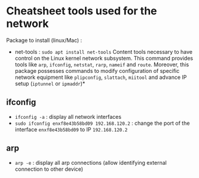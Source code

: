 # Cheatsheet tools used for the network

Package to install (linux/Mac) :
* net-tools : `sudo apt install net-tools`
  Content tools necessary to have control on the Linux kernel network subsystem. This command provides tools like `arp`, `ifconfig`, `netstat`, `rarp`, `nameif` and `route`. Moreover, this package possesses commands to modify configuration of specific network equipment like `plipconfig`, `slattach`, `miitool` and advance IP setup (`iptunnel` or `ipmaddr`)*

## ifconfig

* `ifconfig -a` : display all network interfaces
* `sudo ifconfig enxf8e43b58bd09 192.168.120.2` : change the port of the interface `enxf8e43b58bd09` to IP `192.168.120.2`

## arp

* `arp -e` : display all arp connections (allow identifying external connection to other device)